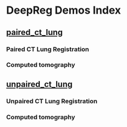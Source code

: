 # DeepReg Demos Index

## [paired_ct_lung](./paired_ct_lung)

### Paired CT Lung Registration

### Computed tomography

## [unpaired_ct_lung](./unpaired_ct_lung)

### Unpaired CT Lung Registration

### Computed tomography
